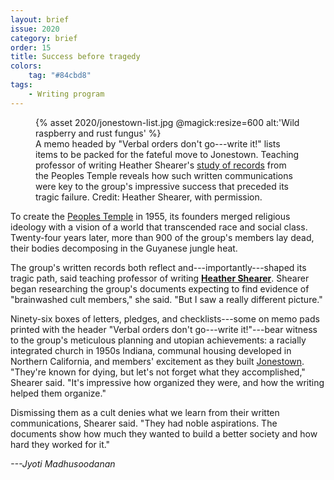 ```yaml
---
layout: brief
issue: 2020
category: brief
order: 15
title: Success before tragedy
colors:
    tag: "#84cbd8"
tags:
    - Writing program
---
```

<figure class="">
  {% asset 2020/jonestown-list.jpg @magick:resize=600 alt:'Wild raspberry and rust fungus' %}<figcaption>A memo headed by &quot;Verbal orders don&#39;t go---write it!&quot; lists items to be
packed for the fateful move to Jonestown. Teaching professor of writing
Heather Shearer&#39;s <a href="https://nr.ucpress.edu/content/22/2/65.short">study of
records</a> from the Peoples
Temple reveals how such written communications were key to the group&#39;s
impressive success that preceded its tragic failure. Credit: Heather
Shearer, with permission.</figcaption>
</figure>

To create the [Peoples
Temple](https://en.wikipedia.org/wiki/Peoples_Temple) in 1955, its
founders merged religious ideology with a vision of a world that
transcended race and social class. Twenty-four years later, more than
900 of the group's members lay dead, their bodies decomposing in the
Guyanese jungle heat.

The group's written records both reflect and---importantly---shaped its
tragic path, said teaching professor of writing [**Heather
Shearer**](https://writing.ucsc.edu/faculty/index.php?uid=hshearer).
Shearer began researching the group's documents expecting to find
evidence of "brainwashed cult members," she said. "But I saw a really
different picture."

Ninety-six boxes of letters, pledges, and checklists---some on memo pads
printed with the header "Verbal orders don't go---write it!"---bear
witness to the group's meticulous planning and utopian achievements: a
racially integrated church in 1950s Indiana, communal housing developed
in Northern California, and members' excitement as they built
[Jonestown](https://en.wikipedia.org/wiki/Jonestown). "They're known for
dying, but let's not forget what they accomplished," Shearer said. "It's
impressive how organized they were, and how the writing helped them
organize."

Dismissing them as a cult denies what we learn from their written
communications, Shearer said. "They had noble aspirations. The documents
show how much they wanted to build a better society and how hard they
worked for it."

*---Jyoti Madhusoodanan*
